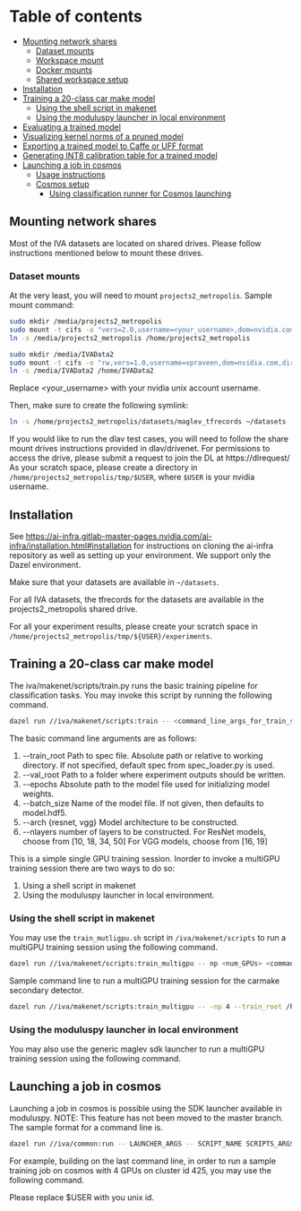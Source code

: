 # Table of contents
  * [Mounting network shares](#mounting-network-shares)
    * [Dataset mounts](#dataset-mounts)
    * [Workspace mount](#workspace-mount)
    * [Docker mounts](#docker-mounts)
    * [Shared workspace setup](#shared-workspace-setup)
  * [Installation](#installation)
  * [Training a 20-class car make model](#training-a-20-class-model)
    * [Using the shell script in makenet](#run-with-shell-script)
    * [Using the moduluspy launcher in local environment](#run-with-maglev-sdk)
  * [Evaluating a trained model](#evaluating-a-trained-model)
  * [Visualizing kernel norms of a pruned model](#visualizing-kernels)
  * [Exporting a trained model to Caffe or UFF format](#exporting-a-trained-model-to-caffe-or-uff-format)
  * [Generating INT8 calibration table for a trained model](#generating-int8-calibration-table)
  * [Launching a job in cosmos](#running-with-sdk-launcher)
    * [Usage instructions](#usage-instructions)
    * [Cosmos setup](#cosmos-setup)
      * [Using classification runner for Cosmos launching](#using-makenet-runner-for-cosmos-launching)

## Mounting network shares

Most of the IVA datasets are located on shared drives. Please follow instructions mentioned below to mount these drives.

### Dataset mounts

At the very least, you will need to mount `projects2_metropolis`. Sample mount command:

```sh
sudo mkdir /media/projects2_metropolis
sudo mount -t cifs -o "vers=2.0,username=<your_username>,dom=nvidia.com,dir_mode=0777,file_mode=0777" //dc2-dgx-netapp2/projects2_metropolis /media/projects2_metropolis
ln -s /media/projects2_metropolis /home/projects2_metropolis

sudo mkdir /media/IVAData2
sudo mount -t cifs -o "rw,vers=1.0,username=vpraveen,dom=nvidia.com,dir_mode=0777,file_mode=0777" //netapp-hq11/IVAData2 /media/IVAData2
ln -s /media/IVAData2 /home/IVAData2
```
Replace <your_username> with your nvidia unix account username.

Then, make sure to create the following symlink:

```sh
ln -s /home/projects2_metropolis/datasets/maglev_tfrecords ~/datasets
```

If you would like to run the dlav test cases, you will need to follow the share mount drives instructions provided in dlav/drivenet.
For permissions to access the drive, please submit a request to join the DL at https://dlrequest/
As your scratch space, please create a directory in `/home/projects2_metropolis/tmp/$USER`, where `$USER` is your nvidia username.

## Installation

See https://ai-infra.gitlab-master-pages.nvidia.com/ai-infra/installation.html#installation
for instructions on cloning the ai-infra repository as well as setting up your environment.
We support only the Dazel environment.

Make sure that your datasets are available in `~/datasets`.

For all IVA datasets, the tfrecords for the datasets are available in the projects2_metropolis shared drive.

For all your experiment results, please create your scratch space in `/home/projects2_metropolis/tmp/${USER}/experiments`.

## Training a 20-class car make model

The iva/makenet/scripts/train.py runs the basic training pipeline for classification tasks. You may invoke this script by running the following command.

```sh
dazel run //iva/makenet/scripts:train -- <command_line_args_for_train_script>
```
The basic command line arguments are as follows:
1. --train_root
                      Path to spec file. Absolute path or relative to
                      working directory. If not specified, default spec from
                      spec_loader.py is used.
2. --val_root
                      Path to a folder where experiment outputs should be
                      written.
3. --epochs
                      Absolute path to the model file used for initializing
                      model weights.
4. --batch_size
                      Name of the model file. If not given, then defaults to
                      model.hdf5.
5. --arch {resnet, vgg}
                      Model architecture to be constructed.
6. --nlayers
                      number of layers to be constructed. For ResNet models, choose from [10, 18, 34, 50]
                      For VGG models, choose from [16, 19]

This is a simple single GPU training session. Inorder to invoke a multiGPU training session there are two ways to do so:
1. Using a shell script in makenet
2. Using the moduluspy launcher in local environment.

### Using the shell script in makenet

You may use the `train_mutligpu.sh` script in `/iva/makenet/scripts` to run a multiGPU training session using the following command.

```sh
dazel run //iva/makenet/scripts:train_multigpu -- np <num_GPUs> <command_line_args_for_train_script>
```

Sample command line to run a multiGPU training session for the carmake secondary detector.


```sh
dazel run //iva/makenet/scripts:train_multigpu -- -np 4 --train_root /home/projects2_metropolis/datasets/secondary/make_reduced/dataset_6k/split/train --val_root /home/projects2_metropolis/datasets/secondary/make_reduced/dataset_6k/split/val --epochs 80 --batch_size 64 --learning_rate 0.02 --arch resnet --nlayers 18 --output_dir /home/projects2_metropolis/tmp/$USER/make6k_exp/resnet18_make6k_b64_lr2e-2_pretrained_l1 --step_size 10 --pretrained_model /home/projects2_metropolis/tmp/$USER/$YOUR_PRETRAINED_MODEL
```

### Using the moduluspy launcher in local environment

You may also use the generic maglev sdk launcher to run a multiGPU training session using the following command.

## Launching a job in cosmos

Launching a job in cosmos is possible using the SDK launcher available in moduluspy. NOTE: This feature has not been moved to the master branch. The sample format for a command line is.

```sh
dazel run //iva/common:run -- LAUNCHER_ARGS -- SCRIPT_NAME SCRIPTS_ARGS
```
For example, building on the last command line, in order to run a sample training job on cosmos with 4 GPUs on cluster id 425, you may use the following command.

Please replace $USER with you unix id.
